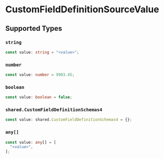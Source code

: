 # CustomFieldDefinitionSourceValue


## Supported Types

### `string`

```typescript
const value: string = "<value>";
```

### `number`

```typescript
const value: number = 9903.45;
```

### `boolean`

```typescript
const value: boolean = false;
```

### `shared.CustomFieldDefinitionSchemas4`

```typescript
const value: shared.CustomFieldDefinitionSchemas4 = {};
```

### `any[]`

```typescript
const value: any[] = [
  "<value>",
];
```

